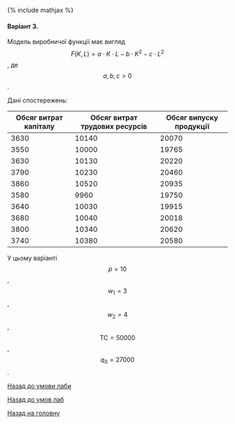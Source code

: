 {% include mathjax %}

#### Варіант 3.

Модель виробничої функції має вигляд $$F(K, L) = a \cdot K \cdot L - b \cdot K^2 - c \cdot L^2$$, де $$a, b, c > 0$$.

Дані спостережень:

Обсяг витрат капіталу | Обсяг витрат трудових ресурсів | Обсяг випуску продукції
--------------------- | ------------------------------ | -----------------------
3630 | 10140 | 20070
3550 | 10000 | 19765
3630 | 10130 | 20220
3790 | 10230 | 20460
3860 | 10520 | 20935
3580 | 9960 | 19750
3640 | 10030 | 19915
3680 | 10040 | 20018
3800 | 10340 | 20620
3740 | 10380 | 20580

У цьому варіанті $$p = 10$$, $$w_1 = 3$$, $$w_2 = 4$$, $$\text{TC} = 50000$$, $$q_0 = 27000$$.

[Назад до умови лаби](README.md)

[Назад до умов лаб](../README.md)

[Назад на головну](../../../README.md)
